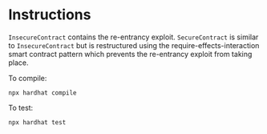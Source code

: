 # Instructions

`InsecureContract` contains the re-entrancy exploit. `SecureContract` is similar
to `InsecureContract` but is restructured using the require-effects-interaction
smart contract pattern which prevents the re-entrancy exploit from taking place.

To compile:

`npx hardhat compile`

To test:

`npx hardhat test`

